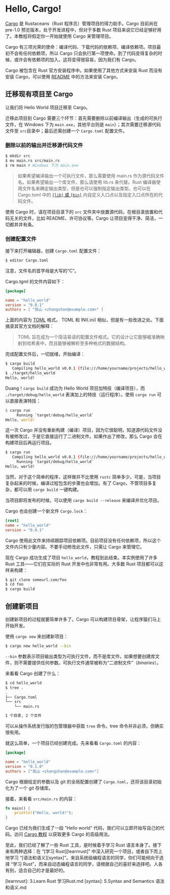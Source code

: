# Hello, Cargo!
[Cargo](http://doc.crates.io/) 是 Rustaceans（Rust 程序员）管理项目的得力助手。Cargo 目前尚在 pre-1.0 预览版本，处于开发进程中，但对于多数 Rust 项目来说它已经足够好用了。本教程将假定你一开始就使用 Cargo 来管理项目。

Cargo 有三项光荣的使命：编译代码、下载代码的依赖项、编译依赖项。项目最初不会有任何依赖项，所以 Cargo 只会执行第一项使命。到了代码变得复杂的时候，或许会有依赖项的加入。这将变得很容易，因为我们有 Cargo。

Cargo 被包含在 Rust 官方安装程序中。如果使用了其他方式来安装 Rust 而没有安装 Cargo，可以使用 [README](https://github.com/rust-lang/cargo#installing-cargo-from-nightlies) 中的方法来安装 Cargo。

## 迁移现有项目至 Cargo

让我们将 Hello World 项目迁移至 Cargo。

迁移此项目到 Cargo 需要三个环节：首先需要删除以前编译输出（生成的可执行文件，在 Windows 下为 `main.exe`，其他平台则是 `main`）；其次需要迁移源代码文件至 `src`目录中；最后还需创建一个 `Cargo.toml` 配置文件。

### 删除以前的输出并迁移源代码文件

```bash
$ mkdir src
$ mv main.rs src/main.rs
$ rm main # Windows 下为 main.exe
```

> 如果希望编译输出一个可执行文件，那么需要使用 main.rs 作为源代码文件名。如果希望输出一个库文件，那么请使用 lib.rs 来代替。Rust 编译器使用文件名来确定输出类型，但是也可以强制指定输出类型。也可以在 Cargo.toml 中的 [`[lib]` 或 `[bin]`][crates-custom] 内自定义入口点以及指定入口点所在的代码文件。

[crates-custom]: http://doc.crates.io/manifest.html#configuring-a-target

使用 Cargo 时，请在项目目录下的 `src` 文件夹中放置源代码，在根目录放置和代码无关的文件，比如 README、许可协议等。Cargo 让项目变得干净、简洁，一切都井井有条。

### 创建配置文件

接下来打开编辑器，创建 `Cargo.toml` 配置文件：

```bash
$ editor Cargo.toml
```

注意，文件名的首字母是大写的“C”。

Cargo.tgml 的文件内容如下：

```toml
[package]

name = "hello_world"
version = "0.0.1"
authors = [ "张山 <zhangshan@example.com>" ]
```

上面的内容为 [TOML][toml] 格式。 TOML 和 INI(.ini) 相似，但是有一些改进之处。下面摘录其官方文档的解释：

> TOML 旨在成为一个简洁易读的配置文件格式。它的设计让它能够被准确映射到哈希表中，而且能够被解析至多种格式的数据结构。

[toml]: https://github.com/toml-lang/toml

完成配置文件后，一切就绪，开始编译：

```bash
$ cargo build
   Compiling hello_world v0.0.1 (file:///home/yourname/projects/hello_world)
$ ./target/hello_world
Hello, world!
```

Duang！`cargo build` 成功为 Hello World 项目加特技（编译项目），而 `./target/debug/hello_world` 表演加上的特技（运行程序）。使用 `cargo run` 可以直接表演特技：

```rust
$ cargo run
     Running `target/debug/hello_world`
Hello, world!
```

这一次 Cargo 并没有重新构建（编译）项目，因为它很聪明，知道源代码文件没有被修改过，于是它直接运行了二进制文件。如果作出了修改，那么 Cargo 会在构建项目后再运行项目。

```bash
$ cargo run
   Compiling hello_world v0.0.1 (file:///home/yourname/projects/hello_world)
     Running `target/debug/hello_world`
Hello, world!
```

当然，对于这个简单的程序，这样做并不比使用 `rustc` 简单多少。可是，当项目复杂起来的时候，编译过程包含的步骤也会增加。有了 Cargo，不管项目多复杂，都可以用 `cargo build` 一键构建。

当项目即将发布的时候，可以使用 `cargo build --release` 来编译并优化项目。

Cargo 也会创建一个新文件 `Cargo.lock`：

```toml
[root]
name = "hello_world"
version = "0.0.1"
```

Cargo 使用此文件来持续跟踪项目依赖项。目前项目没有任何依赖项，所以这个文件内只有少量内容。不要手动修改此文件，只需让 Cargo 来管理它。

现在 Cargo 成功生成了项目 `hello_world`，教程到此结束。本实例使用了许多 Rust 工具——它们在实际的 Rust 开发中也非常有用。大多数 Rust 项目都可以这样来构建：

```bash
$ git clone someurl.com/foo
$ cd foo
$ cargo build
```

## 创建新项目

创建新项目的过程就要简单许多了。Cargo 可以构建项目骨架，让程序猿们马上开始开发。

使用 `cargo new` 来创建新项目：

```bash
$ cargo new hello_world --bin
```

`--bin` 参数表示项目输出类型为可执行文件，而不是库文件。如果想要创建库文件，则不需要提供任何参数。可执行文件通常被称为“二进制文件”（*binaries*）。

来看看 Cargo 创建了什么：

```bash
$ cd hello_world
$ tree .
.
├── Cargo.toml
└── src
    └── main.rs

1 个目录, 2 个文件
```

可以从操作系统发行版的包管理器中获取 `tree` 命令。tree 命令并非必须，但确实很有用。

就这么简单，一个项目已经创建完成。先来看看 `Cargo.toml` 的内容：

```toml
[package]

name = "hello_world"
version = "0.1.0"
authors = ["张山 <zhangshan@example.com>"]
```

Cargo 根据给定的参数以及 git 的全局配置创建了 `Cargo.toml`，还将该目录初始化为了一个 git 存储库。

接着，来看看 `src/main.rs` 的内容：

```rust
fn main() {
    println!("Hello, world!");
}
```

Cargo 已经为我们生成了一段 “Hello world” 代码，我们可以立即开始写自己的代码。访问 [Cargo 教程][guide] 以获取更多 Cargo 的高级用法。

[guide]: http://doc.crates.io/guide.html

至此，我们已经了解了一些 Rust 工具，是时候着手学习 Rust 语言本身了。接下来有两种选择：在 “[学习 Rust][learnrust]” 中深入研究一个项目，或者自下而上地学习 “[语法和语义][syntax]”。来自系统级编程语言的同学，你们可能倾向于选择 “学习 Rust”，而来自动态编程语言的同学，请根据自己的喜好来选择吧。人各有别，适合自己的才是最好的。

[learnrust]: 3.Learn Rust 学习Rust.md
[syntax]: 5.Syntax and Semantics 语法和语义.md
